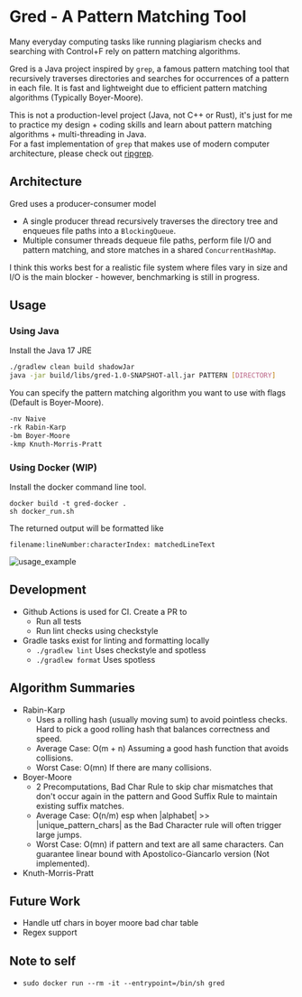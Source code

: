 # Gred - A Pattern Matching Tool
Many everyday computing tasks like running plagiarism checks and searching with Control+F rely on pattern matching algorithms.

Gred is a Java project inspired by `grep`, a famous pattern matching tool that recursively traverses directories
and searches for occurrences of a pattern in each file. It is fast and lightweight due to efficient pattern matching algorithms (Typically Boyer-Moore).

This is not a production-level project (Java, not C++ or Rust), it's just for me to practice my design + coding skills and learn about pattern matching algorithms + multi-threading in Java. </br>
For a fast implementation of `grep` that makes use of modern computer architecture, please check out [ripgrep](https://github.com/BurntSushi/ripgrep).

## Architecture
Gred uses a producer-consumer model
- A single producer thread recursively traverses the directory tree and enqueues file paths into a `BlockingQueue`.
- Multiple consumer threads dequeue file paths, perform file I/O and pattern matching, and store matches in a shared `ConcurrentHashMap`.

I think this works best for a realistic file system where files vary in size and I/O is the main blocker - however, benchmarking is still in progress.

## Usage
### Using Java
Install the Java 17 JRE
``` bash
./gradlew clean build shadowJar
java -jar build/libs/gred-1.0-SNAPSHOT-all.jar PATTERN [DIRECTORY]
```
You can specify the pattern matching algorithm you want to use with flags (Default is Boyer-Moore).
``` bash
-nv Naive
-rk Rabin-Karp
-bm Boyer-Moore
-kmp Knuth-Morris-Pratt
```

### Using Docker (WIP)
Install the docker command line tool.
```
docker build -t gred-docker .
sh docker_run.sh
```

The returned output will be formatted like

`filename:lineNumber:characterIndex: matchedLineText`

![usage_example](https://github.com/user-attachments/assets/55207c5a-88bb-46c9-a594-4ebb34a17b35)

## Development
- Github Actions is used for CI. Create a PR to
  - Run all tests
  - Run lint checks using checkstyle
- Gradle tasks exist for linting and formatting locally
  - `./gradlew lint` Uses checkstyle and spotless
  - `./gradlew format` Uses spotless

## Algorithm Summaries
- Rabin-Karp
  - Uses a rolling hash (usually moving sum) to avoid pointless checks. Hard to pick a good rolling hash that balances correctness and speed.
  - Average Case: O(m + n) Assuming a good hash function that avoids collisions.
  - Worst Case: O(mn) If there are many collisions.
- Boyer-Moore
  - 2 Precomputations, Bad Char Rule to skip char mismatches that don't occur again in the pattern and Good Suffix Rule to maintain existing suffix matches.
  - Average Case: O(n/m) esp when |alphabet| >> |unique_pattern_chars| as the Bad Character rule will often trigger large jumps.
  - Worst Case: O(mn) if pattern and text are all same characters. Can guarantee linear bound with Apostolico-Giancarlo version (Not implemented).
- Knuth-Morris-Pratt

## Future Work
- Handle utf chars in boyer moore bad char table
- Regex support

## Note to self
- `sudo docker run --rm -it --entrypoint=/bin/sh gred`
